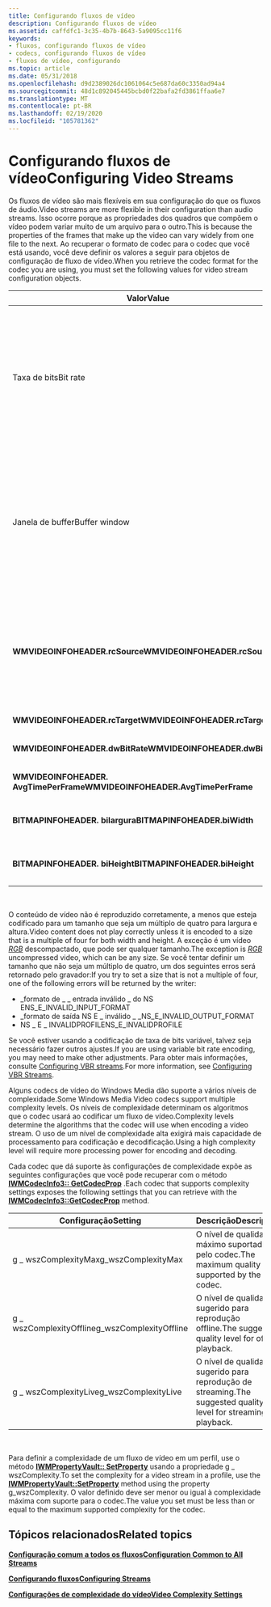 ```yaml
---
title: Configurando fluxos de vídeo
description: Configurando fluxos de vídeo
ms.assetid: caffdfc1-3c35-4b7b-8643-5a9095cc11f6
keywords:
- fluxos, configurando fluxos de vídeo
- codecs, configurando fluxos de vídeo
- fluxos de vídeo, configurando
ms.topic: article
ms.date: 05/31/2018
ms.openlocfilehash: d9d2389026dc1061064c5e687da60c3350ad94a4
ms.sourcegitcommit: 48d1c892045445bcbd0f22bafa2fd3861ffaa6e7
ms.translationtype: MT
ms.contentlocale: pt-BR
ms.lasthandoff: 02/19/2020
ms.locfileid: "105781362"
---
```

# <a name="configuring-video-streams"></a><span data-ttu-id="3604a-106">Configurando fluxos de vídeo</span><span class="sxs-lookup"><span data-stu-id="3604a-106">Configuring Video Streams</span></span>

<span data-ttu-id="3604a-107">Os fluxos de vídeo são mais flexíveis em sua configuração do que os fluxos de áudio.</span><span class="sxs-lookup"><span data-stu-id="3604a-107">Video streams are more flexible in their configuration than audio streams.</span></span> <span data-ttu-id="3604a-108">Isso ocorre porque as propriedades dos quadros que compõem o vídeo podem variar muito de um arquivo para o outro.</span><span class="sxs-lookup"><span data-stu-id="3604a-108">This is because the properties of the frames that make up the video can vary widely from one file to the next.</span></span> <span data-ttu-id="3604a-109">Ao recuperar o formato de codec para o codec que você está usando, você deve definir os valores a seguir para objetos de configuração de fluxo de vídeo.</span><span class="sxs-lookup"><span data-stu-id="3604a-109">When you retrieve the codec format for the codec you are using, you must set the following values for video stream configuration objects.</span></span>



| <span data-ttu-id="3604a-110">Valor</span><span class="sxs-lookup"><span data-stu-id="3604a-110">Value</span></span>                                 | <span data-ttu-id="3604a-111">Descrição</span><span class="sxs-lookup"><span data-stu-id="3604a-111">Description</span></span>                                                                                                                                                                                                                                                                 |
|---------------------------------------|-----------------------------------------------------------------------------------------------------------------------------------------------------------------------------------------------------------------------------------------------------------------------------|
| <span data-ttu-id="3604a-112">Taxa de bits</span><span class="sxs-lookup"><span data-stu-id="3604a-112">Bit rate</span></span>                              | <span data-ttu-id="3604a-113">Chame [**IWMStreamConfig:: settaxa de bits**](/previous-versions/windows/desktop/api/Wmsdkidl/nf-wmsdkidl-iwmstreamconfig-setbitrate) para definir como o valor desejado.</span><span class="sxs-lookup"><span data-stu-id="3604a-113">Call [**IWMStreamConfig::SetBitrate**](/previous-versions/windows/desktop/api/Wmsdkidl/nf-wmsdkidl-iwmstreamconfig-setbitrate) to set to the desired value.</span></span> <span data-ttu-id="3604a-114">O codec de vídeo tentará compactar a mídia para atender às suas especificações.</span><span class="sxs-lookup"><span data-stu-id="3604a-114">The video codec will try to compress the media to meet your specifications.</span></span> <span data-ttu-id="3604a-115">Se os valores forem muito baixos, o vídeo compactado resultante será muito degradado.</span><span class="sxs-lookup"><span data-stu-id="3604a-115">If your values are too low, the resulting compressed video will be very degraded.</span></span>           |
| <span data-ttu-id="3604a-116">Janela de buffer</span><span class="sxs-lookup"><span data-stu-id="3604a-116">Buffer window</span></span>                         | <span data-ttu-id="3604a-117">Chame [**IWMStreamConfig:: SetBufferWindow**](/previous-versions/windows/desktop/api/Wmsdkidl/nf-wmsdkidl-iwmstreamconfig-setbufferwindow) para definir o valor desejado.</span><span class="sxs-lookup"><span data-stu-id="3604a-117">Call [**IWMStreamConfig::SetBufferWindow**](/previous-versions/windows/desktop/api/Wmsdkidl/nf-wmsdkidl-iwmstreamconfig-setbufferwindow) to set to the desired value.</span></span> <span data-ttu-id="3604a-118">O codec de vídeo tentará compactar a mídia para atender às suas especificações.</span><span class="sxs-lookup"><span data-stu-id="3604a-118">The video codec will try to compress the media to meet your specifications.</span></span> <span data-ttu-id="3604a-119">Se os valores forem muito baixos, o vídeo compactado resultante será muito degradado.</span><span class="sxs-lookup"><span data-stu-id="3604a-119">If your values are too low, the resulting compressed video will be very degraded.</span></span> |
| <span data-ttu-id="3604a-120">**WMVIDEOINFOHEADER.rcSource**</span><span class="sxs-lookup"><span data-stu-id="3604a-120">**WMVIDEOINFOHEADER.rcSource**</span></span>        | <span data-ttu-id="3604a-121">O canto superior esquerdo deve ser definido como 0, 0.</span><span class="sxs-lookup"><span data-stu-id="3604a-121">The upper left corner must be set to 0,0.</span></span> <span data-ttu-id="3604a-122">O canto inferior direito deve ser definido para as dimensões do quadro.</span><span class="sxs-lookup"><span data-stu-id="3604a-122">The lower right corner must be set to the frame dimensions.</span></span> <span data-ttu-id="3604a-123">Por exemplo, em um fluxo de 640x480, essas configurações seriam 0, 0640480.</span><span class="sxs-lookup"><span data-stu-id="3604a-123">For example, in a 640x480 stream, these settings would be 0,0,640,480.</span></span>                                                                                                |
| <span data-ttu-id="3604a-124">**WMVIDEOINFOHEADER.rcTarget**</span><span class="sxs-lookup"><span data-stu-id="3604a-124">**WMVIDEOINFOHEADER.rcTarget**</span></span>        | <span data-ttu-id="3604a-125">Deve corresponder a **rcSource**.</span><span class="sxs-lookup"><span data-stu-id="3604a-125">Must match **rcSource**.</span></span>                                                                                                                                                                                                                                                    |
| <span data-ttu-id="3604a-126">**WMVIDEOINFOHEADER.dwBitRate**</span><span class="sxs-lookup"><span data-stu-id="3604a-126">**WMVIDEOINFOHEADER.dwBitRate**</span></span>       | <span data-ttu-id="3604a-127">Deve corresponder à taxa de bits definida para o fluxo.</span><span class="sxs-lookup"><span data-stu-id="3604a-127">Must match the bit rate set for the stream.</span></span>                                                                                                                                                                                                                                 |
| <span data-ttu-id="3604a-128">**WMVIDEOINFOHEADER. AvgTimePerFrame**</span><span class="sxs-lookup"><span data-stu-id="3604a-128">**WMVIDEOINFOHEADER.AvgTimePerFrame**</span></span> | <span data-ttu-id="3604a-129">Defina para o tempo aproximado por quadro.</span><span class="sxs-lookup"><span data-stu-id="3604a-129">Set to the approximate time per frame.</span></span>                                                                                                                                                                                                                                      |
| <span data-ttu-id="3604a-130">**BITMAPINFOHEADER. bilargura**</span><span class="sxs-lookup"><span data-stu-id="3604a-130">**BITMAPINFOHEADER.biWidth**</span></span>          | <span data-ttu-id="3604a-131">Defina para a largura, em pixels, do tamanho do quadro desejado.</span><span class="sxs-lookup"><span data-stu-id="3604a-131">Set to the width, in pixels, of the desired frame size.</span></span>                                                                                                                                                                                                                     |
| <span data-ttu-id="3604a-132">**BITMAPINFOHEADER. biHeight**</span><span class="sxs-lookup"><span data-stu-id="3604a-132">**BITMAPINFOHEADER.biHeight**</span></span>         | <span data-ttu-id="3604a-133">Defina para a altura, em pixels, do tamanho do quadro desejado.</span><span class="sxs-lookup"><span data-stu-id="3604a-133">Set to the height, in pixels, of the desired frame size.</span></span>                                                                                                                                                                                                                    |



 

<span data-ttu-id="3604a-134">O conteúdo de vídeo não é reproduzido corretamente, a menos que esteja codificado para um tamanho que seja um múltiplo de quatro para largura e altura.</span><span class="sxs-lookup"><span data-stu-id="3604a-134">Video content does not play correctly unless it is encoded to a size that is a multiple of four for both width and height.</span></span> <span data-ttu-id="3604a-135">A exceção é um vídeo [*RGB*](wmformat-glossary.md) descompactado, que pode ser qualquer tamanho.</span><span class="sxs-lookup"><span data-stu-id="3604a-135">The exception is [*RGB*](wmformat-glossary.md) uncompressed video, which can be any size.</span></span> <span data-ttu-id="3604a-136">Se você tentar definir um tamanho que não seja um múltiplo de quatro, um dos seguintes erros será retornado pelo gravador:</span><span class="sxs-lookup"><span data-stu-id="3604a-136">If you try to set a size that is not a multiple of four, one of the following errors will be returned by the writer:</span></span>

-   <span data-ttu-id="3604a-137">\_formato de \_ \_ entrada inválido \_ do NS E</span><span class="sxs-lookup"><span data-stu-id="3604a-137">NS\_E\_INVALID\_INPUT\_FORMAT</span></span>
-   <span data-ttu-id="3604a-138">\_formato de saída NS E \_ inválido \_ \_</span><span class="sxs-lookup"><span data-stu-id="3604a-138">NS\_E\_INVALID\_OUTPUT\_FORMAT</span></span>
-   <span data-ttu-id="3604a-139">NS \_ E \_ INVALIDPROFILE</span><span class="sxs-lookup"><span data-stu-id="3604a-139">NS\_E\_INVALIDPROFILE</span></span>

<span data-ttu-id="3604a-140">Se você estiver usando a codificação de taxa de bits variável, talvez seja necessário fazer outros ajustes.</span><span class="sxs-lookup"><span data-stu-id="3604a-140">If you are using variable bit rate encoding, you may need to make other adjustments.</span></span> <span data-ttu-id="3604a-141">Para obter mais informações, consulte [Configuring VBR streams](configuring-vbr-streams.md).</span><span class="sxs-lookup"><span data-stu-id="3604a-141">For more information, see [Configuring VBR Streams](configuring-vbr-streams.md).</span></span>

<span data-ttu-id="3604a-142">Alguns codecs de vídeo do Windows Media dão suporte a vários níveis de complexidade.</span><span class="sxs-lookup"><span data-stu-id="3604a-142">Some Windows Media Video codecs support multiple complexity levels.</span></span> <span data-ttu-id="3604a-143">Os níveis de complexidade determinam os algoritmos que o codec usará ao codificar um fluxo de vídeo.</span><span class="sxs-lookup"><span data-stu-id="3604a-143">Complexity levels determine the algorithms that the codec will use when encoding a video stream.</span></span> <span data-ttu-id="3604a-144">O uso de um nível de complexidade alta exigirá mais capacidade de processamento para codificação e decodificação.</span><span class="sxs-lookup"><span data-stu-id="3604a-144">Using a high complexity level will require more processing power for encoding and decoding.</span></span>

<span data-ttu-id="3604a-145">Cada codec que dá suporte às configurações de complexidade expõe as seguintes configurações que você pode recuperar com o método [**IWMCodecInfo3:: GetCodecProp**](/previous-versions/windows/desktop/api/Wmsdkidl/nf-wmsdkidl-iwmcodecinfo3-getcodecprop) .</span><span class="sxs-lookup"><span data-stu-id="3604a-145">Each codec that supports complexity settings exposes the following settings that you can retrieve with the [**IWMCodecInfo3::GetCodecProp**](/previous-versions/windows/desktop/api/Wmsdkidl/nf-wmsdkidl-iwmcodecinfo3-getcodecprop) method.</span></span>



| <span data-ttu-id="3604a-146">Configuração</span><span class="sxs-lookup"><span data-stu-id="3604a-146">Setting</span></span>                 | <span data-ttu-id="3604a-147">Descrição</span><span class="sxs-lookup"><span data-stu-id="3604a-147">Description</span></span>                                         |
|-------------------------|-----------------------------------------------------|
| <span data-ttu-id="3604a-148">g \_ wszComplexityMax</span><span class="sxs-lookup"><span data-stu-id="3604a-148">g\_wszComplexityMax</span></span>     | <span data-ttu-id="3604a-149">O nível de qualidade máximo suportado pelo codec.</span><span class="sxs-lookup"><span data-stu-id="3604a-149">The maximum quality level supported by the codec.</span></span>   |
| <span data-ttu-id="3604a-150">g \_ wszComplexityOffline</span><span class="sxs-lookup"><span data-stu-id="3604a-150">g\_wszComplexityOffline</span></span> | <span data-ttu-id="3604a-151">O nível de qualidade sugerido para reprodução offline.</span><span class="sxs-lookup"><span data-stu-id="3604a-151">The suggested quality level for offline playback.</span></span>   |
| <span data-ttu-id="3604a-152">g \_ wszComplexityLive</span><span class="sxs-lookup"><span data-stu-id="3604a-152">g\_wszComplexityLive</span></span>    | <span data-ttu-id="3604a-153">O nível de qualidade sugerido para reprodução de streaming.</span><span class="sxs-lookup"><span data-stu-id="3604a-153">The suggested quality level for streaming playback.</span></span> |



 

<span data-ttu-id="3604a-154">Para definir a complexidade de um fluxo de vídeo em um perfil, use o método [**IWMPropertyVault:: SetProperty**](/previous-versions/windows/desktop/api/Wmsdkidl/nf-wmsdkidl-iwmpropertyvault-setproperty) usando a propriedade g \_ wszComplexity.</span><span class="sxs-lookup"><span data-stu-id="3604a-154">To set the complexity for a video stream in a profile, use the [**IWMPropertyVault::SetProperty**](/previous-versions/windows/desktop/api/Wmsdkidl/nf-wmsdkidl-iwmpropertyvault-setproperty) method using the property g\_wszComplexity.</span></span> <span data-ttu-id="3604a-155">O valor definido deve ser menor ou igual à complexidade máxima com suporte para o codec.</span><span class="sxs-lookup"><span data-stu-id="3604a-155">The value you set must be less than or equal to the maximum supported complexity for the codec.</span></span>

## <a name="related-topics"></a><span data-ttu-id="3604a-156">Tópicos relacionados</span><span class="sxs-lookup"><span data-stu-id="3604a-156">Related topics</span></span>

<dl> <dt>

[<span data-ttu-id="3604a-157">**Configuração comum a todos os fluxos**</span><span class="sxs-lookup"><span data-stu-id="3604a-157">**Configuration Common to All Streams**</span></span>](configuration-common-to-all-streams.md)
</dt> <dt>

[<span data-ttu-id="3604a-158">**Configurando fluxos**</span><span class="sxs-lookup"><span data-stu-id="3604a-158">**Configuring Streams**</span></span>](configuring-streams.md)
</dt> <dt>

[<span data-ttu-id="3604a-159">**Configurações de complexidade do vídeo**</span><span class="sxs-lookup"><span data-stu-id="3604a-159">**Video Complexity Settings**</span></span>](video-complexity-settings.md)
</dt> </dl>

 

 




